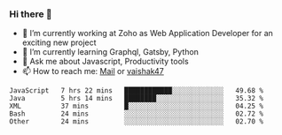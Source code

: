 ### Hi there 👋

- 🔭 I’m currently working at Zoho as Web Application Developer for an exciting new project
- 🌱 I’m currently learning Graphql, Gatsby, Python
- 💬 Ask me about Javascript, Productivity tools 
- 📫 How to reach me: [Mail](mailto:kvaishak007@gmail.com) or [vaishak47](https://twitter.com/vaishak47)

<!--START_SECTION:waka-->
```text
JavaScript   7 hrs 22 mins   ████████████░░░░░░░░░░░░░   49.68 % 
Java         5 hrs 14 mins   ████████░░░░░░░░░░░░░░░░░   35.32 % 
XML          37 mins         █░░░░░░░░░░░░░░░░░░░░░░░░   04.25 % 
Bash         24 mins         ░░░░░░░░░░░░░░░░░░░░░░░░░   02.72 % 
Other        24 mins         ░░░░░░░░░░░░░░░░░░░░░░░░░   02.70 %
```
<!--END_SECTION:waka-->
